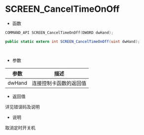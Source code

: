 # SCREEN_CancelTimeOnOff

- 函数

```C++
COMMAND_API SCREEN_CancelTimeOnOff(DWORD dwHand);	
```

```C#
public static extern int SCREEN_CancelTimeOnOff(uint dwHand);
```

```Delphi

```

```vb

```

- 参数

| 参数   | 描述                   |
| ------ | ---------------------- |
| dwHand | 连接控制卡函数的返回值 |

- 返回值

详见错误码及说明

- 说明

取消定时开关机
